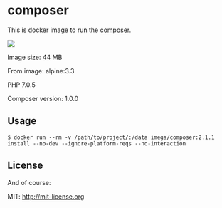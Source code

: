 # composer
This is docker image to run the [composer](https://getcomposer.org).

[![](https://badge.imagelayers.io/imega/composer:2.1.1.svg)](https://imagelayers.io/?images=imega/composer:2.1.1 'Get your own badge on imagelayers.io')

Image size: 44 MB

From image: alpine:3.3

PHP 7.0.5

Composer version: 1.0.0

## Usage

```
$ docker run --rm -v /path/to/project/:/data imega/composer:2.1.1 install --no-dev --ignore-platform-reqs --no-interaction
```
## License

And of course:

MIT: http://mit-license.org
